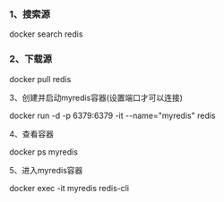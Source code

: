 ### 1、搜索源

docker search redis

### 2、下载源

docker pull redis

3、创建并启动myredis容器(设置端口才可以连接)

docker run -d -p 6379:6379 -it   --name="myredis"  redis

4、查看容器

docker ps myredis

5、进入myredis容器

docker  exec -it myredis  redis-cli